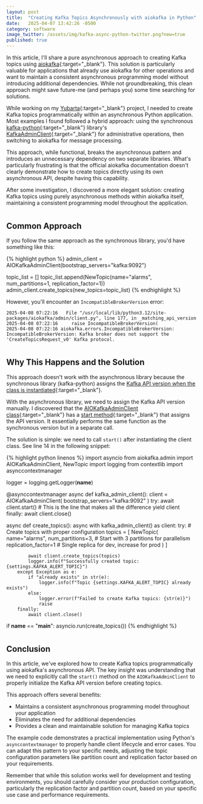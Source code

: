 ```yaml
---
layout: post
title:  "Creating Kafka Topics Asynchronously with aiokafka in Python"
date:   2025-04-07 13:42:26 -0500
category: software
image_twitter: /assets/img/kafka-async-python-twitter.png?new=true
published: true
---
```


In this article, I'll share a pure asynchronous approach to creating Kafka topics using [aiokafka](https://github.com/aio-libs/aiokafka){:target="_blank"}. This solution is particularly valuable for applications that already use aiokafka for other operations and want to maintain a consistent asynchronous programming model without introducing additional dependencies. While not groundbreaking, this clean approach might save future-me (and perhaps you) some time searching for solutions.

While working on my [Yubarta](https://github.com/dfrojas/yubarta){:target="_blank"} project, I needed to create Kafka topics programmatically within an asynchronous Python application. Most examples I found followed a hybrid approach: using the synchronous [kafka-python](https://github.com/dpkp/kafka-python){:target="_blank"} library's [KafkaAdminClient](https://kafka-python.readthedocs.io/en/master/apidoc/KafkaAdminClient.html){:target="_blank"} for administrative operations, then switching to aiokafka for message processing.

This approach, while functional, breaks the asynchronous pattern and introduces an unnecessary dependency on two separate libraries. What's particularly frustrating is that the official aiokafka documentation doesn't clearly demonstrate how to create topics directly using its own asynchronous API, despite having this capability.

After some investigation, I discovered a more elegant solution: creating Kafka topics using purely asynchronous methods within aiokafka itself, maintaining a consistent programming model throughout the application.

<div style="margin-top: 40px;"></div>

## Common Approach

If you follow the same approach as the synchronous library, you'd have something like this:

{% highlight python %}
admin_client = AIOKafkaAdminClient(bootstrap_servers="kafka:9092")

topic_list = []
topic_list.append(NewTopic(name="alarms", num_partitions=1, replication_factor=1))
admin_client.create_topics(new_topics=topic_list)
{% endhighlight %}

However, you'll encounter an `IncompatibleBrokerVersion` error:

```shell
2025-04-08 07:22:16   File "/usr/local/lib/python3.12/site-packages/aiokafka/admin/client.py", line 177, in _matching_api_version
2025-04-08 07:22:16     raise IncompatibleBrokerVersion(
2025-04-08 07:22:16 aiokafka.errors.IncompatibleBrokerVersion: IncompatibleBrokerVersion: Kafka broker does not support the 'CreateTopicsRequest_v0' Kafka protocol.
```

<div style="margin-top: 40px;"></div>

## Why This Happens and the Solution

This approach doesn't work with the asynchronous library because the synchronous library (kafka-python) assigns the [Kafka API version when the class is instantiated](https://github.com/dpkp/kafka-python/blob/3962d67bf8fc83d7e0a48ae9215563093cbe74a3/kafka/admin/client.py#L222-L223){:target="_blank"}.

With the asynchronous library, we need to assign the Kafka API version manually. I discovered that the [AIOKafkaAdminClient class](https://github.com/aio-libs/aiokafka/blob/29b58dbcacc75a62b430ce5243ac684ccf16a7f8/aiokafka/admin/client.py#L43){:target="_blank"} has a [start method](https://github.com/aio-libs/aiokafka/blob/29b58dbcacc75a62b430ce5243ac684ccf16a7f8/aiokafka/admin/client.py#L155-L161){:target="_blank"} that assigns the API version. It essentially performs the same function as the synchronous version but in a separate call.

The solution is simple: we need to call `start()` after instantiating the client class. See line 14 in the following snippet:

{% highlight python linenos %}
import asyncio
from aiokafka.admin import AIOKafkaAdminClient, NewTopic
import logging
from contextlib import asynccontextmanager

logger = logging.getLogger(__name__)

@asynccontextmanager
async def kafka_admin_client():
    client = AIOKafkaAdminClient(
        bootstrap_servers="kafka:9092"
    )
    try:
        await client.start()  # This is the line that makes all the difference
        yield client
    finally:
        await client.close()


async def create_topics():
    async with kafka_admin_client() as client:
        try:
            # Create topics with proper configuration
            topics = [
                NewTopic(
                    name="alarms",
                    num_partitions=3,  # Start with 3 partitions for parallelism
                    replication_factor=1  # Single replica for dev, increase for prod
                )
            ]

            await client.create_topics(topics)
            logger.info(f"Successfully created topic: {settings.KAFKA_ALERT_TOPIC}")
        except Exception as e:
            if "already exists" in str(e):
                logger.info(f"Topic {settings.KAFKA_ALERT_TOPIC} already exists")
            else:
                logger.error(f"Failed to create Kafka topics: {str(e)}")
                raise
        finally:
            await client.close()

if __name__ == "__main__":
    asyncio.run(create_topics()) 
{% endhighlight %}

<div style="margin-top: 40px;"></div>

## Conclusion

In this article, we've explored how to create Kafka topics programmatically using aiokafka's asynchronous API. The key insight was understanding that we need to explicitly call the `start()` method on the `AIOKafkaAdminClient` to properly initialize the Kafka API version before creating topics.

This approach offers several benefits:
- Maintains a consistent asynchronous programming model throughout your application
- Eliminates the need for additional dependencies
- Provides a clean and maintainable solution for managing Kafka topics

The example code demonstrates a practical implementation using Python's `asynccontextmanager` to properly handle client lifecycle and error cases. You can adapt this pattern to your specific needs, adjusting the topic configuration parameters like partition count and replication factor based on your requirements.

Remember that while this solution works well for development and testing environments, you should carefully consider your production configuration, particularly the replication factor and partition count, based on your specific use case and performance requirements.
